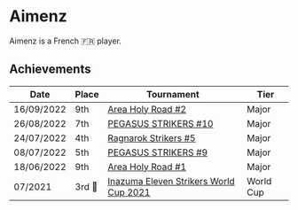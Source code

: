 # Aimenz

Aimenz is a French :fr: player.

## Achievements

|Date|Place|Tournament|Tier|
|-|-|-|-|
| 16/09/2022 | 9th | [Area Holy Road #2](../../tournaments/misc/holyroad2.md) | Major |
| 26/08/2022 | 7th | [PEGASUS STRIKERS #10](../../tournaments/pegasus/pegasus10.md) | Major | 
| 24/07/2022 | 4th | [Ragnarok Strikers #5](../../tournaments/ragna/ragna5.md) | Major |
| 08/07/2022 | 5th | [PEGASUS STRIKERS #9](../../tournaments/pegasus/pegasus9.md) | Major |
| 18/06/2022 | 9th | [Area Holy Road #1](../../tournaments/misc/holyroad1.md) | Major |
| 07/2021 |3rd :3rd_place_medal: | [Inazuma Eleven Strikers World Cup 2021](../../tournaments/worldcup21.md) | World Cup |
